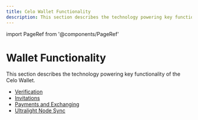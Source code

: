 ```yaml
---
title: Celo Wallet Functionality
description: This section describes the technology powering key functionality of the Celo Wallet.
---
```


import PageRef from '@components/PageRef'

# Wallet Functionality

This section describes the technology powering key functionality of the Celo Wallet.

- [Verification](/wallet/celo-wallet/verification)
- [Invitations](/wallet/celo-wallet/invitation)
- [Payments and Exchanging](/wallet/celo-wallet/payment)
- [Ultralight Node Sync](/wallet/celo-wallet/node-sync)
